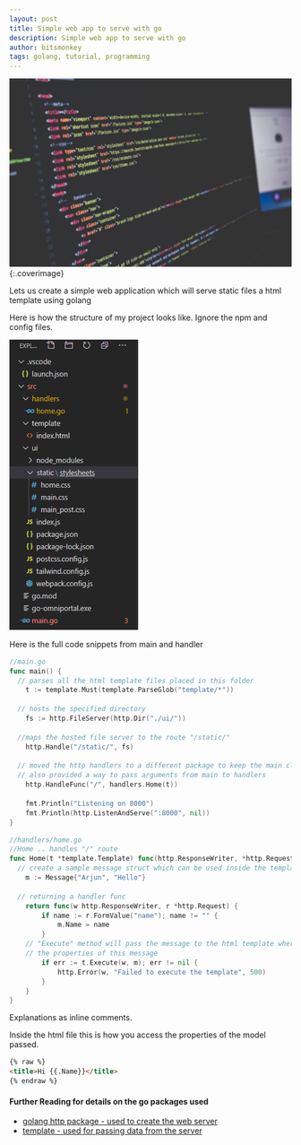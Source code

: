 ```yaml
---
layout: post
title: Simple web app to serve with go
description: Simple web app to serve with go
author: bitsmonkey
tags: golang, tutorial, programming 
---
```

![golang simple webserver](/img/golang-server-cover.jpg){:.coverimage}

Lets us create a simple web application which will serve static files a html template using golang

Here is how the structure of my project looks like. Ignore the npm and config files.

![go simple web app folder structure](/img/go-simple-webapp.png)

Here is the full code snippets from main and handler 

```go
//main.go
func main() {
  // parses all the html template files placed in this folder
	t := template.Must(template.ParseGlob("template/*"))
  
  // hosts the specified directory
	fs := http.FileServer(http.Dir("./ui/"))

  //maps the hosted file server to the route "/static/"
	http.Handle("/static/", fs)
  
  // moved the http handlers to a different package to keep the main clean.
  // also provided a way to pass arguments from main to handlers
	http.HandleFunc("/", handlers.Home(t))

	fmt.Println("Listening on 8000")
	fmt.Println(http.ListenAndServe(":8000", nil))
}

```
```go
//handlers/home.go
//Home .. handles "/" route
func Home(t *template.Template) func(http.ResponseWriter, *http.Request) {
  // create a sample message struct which can be used inside the template html files
	m := Message{"Arjun", "Hello"}

  // returning a handler func
	return func(w http.ResponseWriter, r *http.Request) {
		if name := r.FormValue("name"); name != "" {
			m.Name = name
		}
    // "Execute" method will pass the message to the html template where we will use 
    // the properties of this message 
		if err := t.Execute(w, m); err != nil {
			http.Error(w, "Failed to execute the template", 500)
		}
	}
}
```

Explanations as inline comments.

Inside the html file this is how you access the properties of the model passed.

```html
{% raw %}
<title>Hi {{.Name}}</title>
{% endraw %}
```


#### Further Reading for details on the go packages used

- [golang http package - used to create the web server](https://golang.org/pkg/net/http/)
- [template - used for passing data from the server](https://golang.org/pkg/html/template/)
